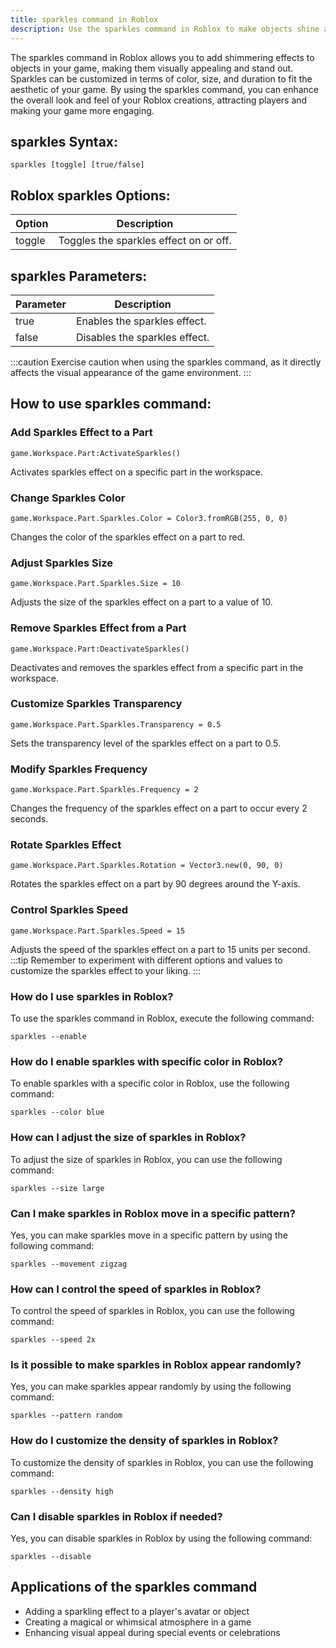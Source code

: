 ```yaml
---
title: sparkles command in Roblox
description: Use the sparkles command in Roblox to make objects shine and stand out in your game. Learn how to implement this feature to add visual appeal to your creations.
---
```


The sparkles command in Roblox allows you to add shimmering effects to objects in your game, making them visually appealing and stand out. Sparkles can be customized in terms of color, size, and duration to fit the aesthetic of your game. By using the sparkles command, you can enhance the overall look and feel of your Roblox creations, attracting players and making your game more engaging.

## sparkles Syntax:
```console
sparkles [toggle] [true/false]
```

## Roblox sparkles Options:
| Option    | Description                 |
|-----------|-----------------------------|
| toggle    | Toggles the sparkles effect on or off. |

## sparkles Parameters:
| Parameter | Description                               |
|-----------|-------------------------------------------|
| true      | Enables the sparkles effect.              |
| false     | Disables the sparkles effect.             |

:::caution
Exercise caution when using the sparkles command, as it directly affects the visual appearance of the game environment.
:::

## How to use sparkles command:
### Add Sparkles Effect to a Part
```console
game.Workspace.Part:ActivateSparkles()
```
Activates sparkles effect on a specific part in the workspace.

### Change Sparkles Color
```console
game.Workspace.Part.Sparkles.Color = Color3.fromRGB(255, 0, 0)
```
Changes the color of the sparkles effect on a part to red.

### Adjust Sparkles Size
```console
game.Workspace.Part.Sparkles.Size = 10
```
Adjusts the size of the sparkles effect on a part to a value of 10.

### Remove Sparkles Effect from a Part
```console
game.Workspace.Part:DeactivateSparkles()
```
Deactivates and removes the sparkles effect from a specific part in the workspace.

### Customize Sparkles Transparency
```console
game.Workspace.Part.Sparkles.Transparency = 0.5
```
Sets the transparency level of the sparkles effect on a part to 0.5.

### Modify Sparkles Frequency
```console
game.Workspace.Part.Sparkles.Frequency = 2
```
Changes the frequency of the sparkles effect on a part to occur every 2 seconds.

### Rotate Sparkles Effect
```console
game.Workspace.Part.Sparkles.Rotation = Vector3.new(0, 90, 0)
```
Rotates the sparkles effect on a part by 90 degrees around the Y-axis.

### Control Sparkles Speed
```console
game.Workspace.Part.Sparkles.Speed = 15
```
Adjusts the speed of the sparkles effect on a part to 15 units per second.
:::tip
Remember to experiment with different options and values to customize the sparkles effect to your liking.
:::

### How do I use sparkles in Roblox?
To use the sparkles command in Roblox, execute the following command:
```console
sparkles --enable
```

### How do I enable sparkles with specific color in Roblox?
To enable sparkles with a specific color in Roblox, use the following command:
```console
sparkles --color blue
```

### How can I adjust the size of sparkles in Roblox?
To adjust the size of sparkles in Roblox, you can use the following command:
```console
sparkles --size large
```

### Can I make sparkles in Roblox move in a specific pattern?
Yes, you can make sparkles move in a specific pattern by using the following command:
```console
sparkles --movement zigzag
```

### How can I control the speed of sparkles in Roblox?
To control the speed of sparkles in Roblox, you can use the following command:
```console
sparkles --speed 2x
```

### Is it possible to make sparkles in Roblox appear randomly?
Yes, you can make sparkles appear randomly by using the following command:
```console
sparkles --pattern random
```

### How do I customize the density of sparkles in Roblox?
To customize the density of sparkles in Roblox, you can use the following command:
```console
sparkles --density high
```

### Can I disable sparkles in Roblox if needed?
Yes, you can disable sparkles in Roblox by using the following command:
```console
sparkles --disable
```

## Applications of the sparkles command
- Adding a sparkling effect to a player's avatar or object
- Creating a magical or whimsical atmosphere in a game
- Enhancing visual appeal during special events or celebrations
